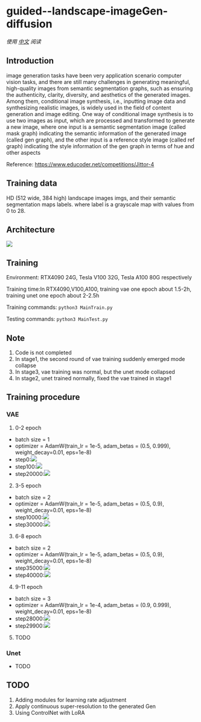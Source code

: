 # guided--landscape-imageGen-diffusion
*使用 [中文](README.md) 阅读*
## Introduction

image generation tasks have been very application scenario computer vision tasks, and there are still many challenges in generating meaningful, high-quality images from semantic segmentation graphs, such as ensuring the authenticity, clarity, diversity, and aesthetics of the generated images. Among them, conditional image synthesis, i.e., inputting image data and synthesizing realistic images, is widely used in the field of content generation and image editing. One way of conditional image synthesis is to use two images as input, which are processed and transformed to generate a new image, where one input is a semantic segmentation image (called mask graph) indicating the semantic information of the generated image (called gen graph), and the other input is a reference style image (called ref graph) indicating the style information of the gen graph in terms of hue and other aspects

Reference: https://www.educoder.net/competitions/Jittor-4

## Training data

HD (512 wide, 384 high) landscape images imgs, and their semantic segmentation maps labels. where label is a grayscale map with values from 0 to 28.

## Architecture
<img src="AttMarkDown/Architecture-diagram.svg">

## Training

Environment: RTX4090 24G, Tesla V100 32G, Tesla A100 80G respectively

Training time:In RTX4090,V100,A100, training vae one epoch about 1.5-2h, training unet one epoch about 2-2.5h

Training commands: <code>python3 MainTrain.py</code>

Testing commands: <code>python3 MainTest.py</code>

## Note
1. Code is not completed
2. In stage1, the second round of vae training suddenly emerged mode collapse
3. In stage3, vae training was normal, but the unet mode collapsed
4. In stage2, unet trained normally, fixed the vae trained in stage1

## Training procedure
### VAE
1. 0-2 epoch
- batch size = 1 
- optimizer = AdamW(train_lr = 1e-5, adam_betas = (0.5, 0.999), weight_decay=0.01, eps=1e-8)
- step0:<img src="AttMarkDown/vae-step_0.png">
- step100:<img src="AttMarkDown/vae-step_100.png">
- step20000:<img src="AttMarkDown/vae-step_20000.png">
2. 3-5 epoch
- batch size = 2 
- optimizer = AdamW(train_lr = 1e-5, adam_betas = (0.5, 0.9), weight_decay=0.01, eps=1e-8)
- step10000:<img src="AttMarkDown/vae-step_10000.png">
- step30000:<img src="AttMarkDown/vae-step_30000.png">
3. 6-8  epoch
- batch size = 2 
- optimizer = AdamW(train_lr = 1e-5, adam_betas = (0.5, 0.9), weight_decay=0.01, eps=1e-8)
- step35000:<img src="AttMarkDown/vae-step_10000.png">
- step40000:<img src="AttMarkDown/vae-step_30000.png">
4. 9-11 epoch
- batch size = 3 
- optimizer = AdamW(train_lr = 1e-4, adam_betas = (0.9, 0.999), weight_decay=0.01, eps=1e-8)
- step28000:<img src="AttMarkDown/vae-step_28000.png">
- step29900:<img src="AttMarkDown/vae-step_29900.png">
5. TODO
### Unet
- TODO


## TODO
1. Adding modules for learning rate adjustment
2. Apply continuous super-resolution to the generated Gen
3. Using ControlNet with LoRA
